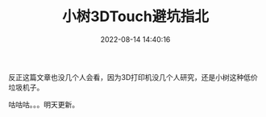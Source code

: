 ﻿---
title: 小树3DTouch避坑指北
abbrlink: a716f712
date: 2022-08-14 14:40:16
tags: 
- 3D打印
- 干货教程
categories: 3D打印
cover: https://bu.dusays.com/2022/09/01/63103a7db6570.webp
updated: 2022-09-01 13:06:47
---

反正这篇文章也没几个人会看，因为3D打印机没几个人研究，还是小树这种低价垃圾机子。

咕咕咕。。。明天更新。
